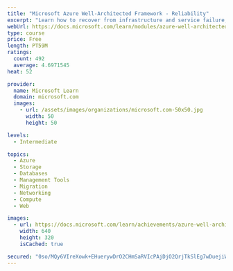 ```yaml
---
title: "Microsoft Azure Well-Architected Framework - Reliability"
excerpt: "Learn how to recover from infrastructure and service failure, loss of data, and disasters by incorporating reliability into your architecture."
webUrl: https://docs.microsoft.com/learn/modules/azure-well-architected-reliability/
type: course
price: Free
length: PT59M
ratings:
  count: 492
  average: 4.6971545
heat: 52

provider:
  name: Microsoft Learn
  domain: microsoft.com
  images:
    - url: /assets/images/organizations/microsoft.com-50x50.jpg
      width: 50
      height: 50

levels:
  - Intermediate

topics:
  - Azure
  - Storage
  - Databases
  - Management Tools
  - Migration
  - Networking
  - Compute
  - Web

images:
  - url: https://docs.microsoft.com/learn/achievements/azure-well-architected-reliability-social.png
    width: 640
    height: 320
    isCached: true

secured: "0so/MQy6VIreXowk+EHuerywDrO2CHmSaRVIcPAjDjO2QrjTkSlEg7wDuejiW2mjdxhxZR35gMnTYb5K5AEcqORodTj/XLbEF+VKqBO8O1+UFldTn2RX1u+PccWZ/tjfU/FeY6qC0QHDNDSGeLCxR2VNrTpumZ2wKZji2x1aI0BpfznXnLWbuSrtc6v3GgfjMgq+OX3bjcSeLH9+ycNFu2/9knefQKC2qwhdKiXtnEzTqI7iKWpURU/ai/eBdRgKZcywN3ldo8eKp1DaAzIq365TtB7vh6FzNPaNVIvfiH2tDa0UHN2olA7lVAabpIEbPkAqTVf8JSvKRUl6S8h9T4mFWnLfbyMAMFKWngUYz/jE0ffBMuH7Whftemeze+AuStymGtbwmceDHEaIakg0wsiTIFvpb7J79fCLJvP38Ps=;NOMYrsjDxTg88MWqbAhezg=="
---
```


